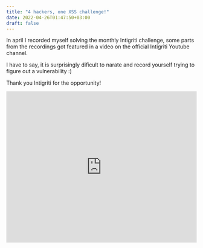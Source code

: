 ```yaml
---
title: "4 hackers, one XSS challenge!"
date: 2022-04-26T01:47:50+03:00
draft: false
---
```


In april I recorded myself solving the monthly Intigriti challenge, some parts from the recordings got featured in a video on the official Intigriti Youtube channel.

I have to say, it is surprisingly dificult to narate and record yourself trying to figure out a vulnerability :) 

Thank you Intigriti for the opportunity!

<iframe width="100%" height="400" src="https://www.youtube.com/embed/BW_-RCo9lo8" title="4 hackers, one XSS challenge! Solution to April '22 XSS Challenge" frameborder="0" allow="accelerometer; autoplay; clipboard-write; encrypted-media; gyroscope; picture-in-picture" allowfullscreen></iframe>
